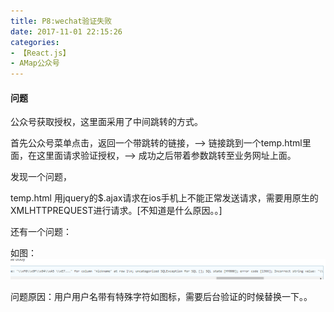```yaml
---
title: P8:wechat验证失败
date: 2017-11-01 22:15:26
categories:
- 【React.js】
- AMap公众号
---
```


<!--more-->

#### 问题

公众号获取授权，这里面采用了中间跳转的方式。

首先公众号菜单点击，返回一个带跳转的链接，--> 链接跳到一个temp.html里面，在这里面请求验证授权，--> 成功之后带着参数跳转至业务网址上面。


发现一个问题，

temp.html 用jquery的$.ajax请求在ios手机上不能正常发送请求，需要用原生的XMLHTTPREQUEST进行请求。[不知道是什么原因。。]


还有一个问题：

如图：![](/assets/rj/18.png)

问题原因：用户用户名带有特殊字符如图标，需要后台验证的时候替换一下。。





